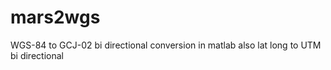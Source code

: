 # mars2wgs
WGS-84 to GCJ-02  bi directional conversion in matlab also lat long to UTM bi directional 
